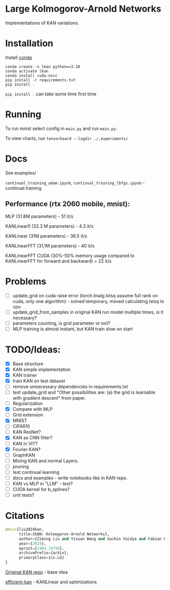 # Large Kolmogorov-Arnold Networks
Implementations of KAN variations.

# Installation
Install [conda](https://conda.io/projects/conda/en/latest/user-guide/install/index.html)

```
conda create -n lkan python==3.10
conda activate lkan
conda install cuda-nvcc
pip install -r requirements.txt
pip install .
```
`pip install .` can take some time first time

# Running

To run mnist select config in `main.py` and run `main.py`.

To view charts, run `tensorboard --logdir ./.experiments/`

# Docs

See examples/

`continual_training_adam.ipynb`, `continual_training_lbfgs.ipynb` - continual training

## Performance (rtx 2060 mobile, mnist):

MLP (31.8M parameters) - 51 it/s 

KANLinear0 (32.3 M parameters) - 4.3 it/s

KANLinear (31M parameters) - 36.5 it/s 

KANLinearFFT (31,1M parameters) - 40 it/s

KANLinearFFT CUDA (30%-50% memory usage compared to KANLinearFFT for forward and backward) = 22 it/s

# Problems
- [ ] update_grid on cuda raise error (torch.linalg.lstsq assume full rank on cuda, only one algorithm) - solved temporary, moved calculating lstsq to cpu
- [ ] update_grid_from_samples in original KAN run model multiple times, is it necessary? 
- [ ] parameters counting, is grid parameter or not?
- [ ] MLP training is almost instant, but KAN train slow on start

# TODO/Ideas:
- [x] Base structure
- [x] KAN simple implementation
- [x] KAN trainer
- [x] train KAN on test dataset
- [ ] remove unnecessary dependencies in requirements.txt
- [ ] test update_grid and "Other possibilities are: (a) the grid is learnable with gradient descent" from paper. 
- [ ] Regularization
- [x] Compare with MLP
- [ ] Grid extension
- [x] MNIST
- [ ] CIFAR10
- [ ] KAN ResNet?
- [x] KAN as CNN filter?
- [ ] KAN in VIT?
- [x] Fourier KAN?
- [ ] GraphKAN
- [ ] Mixing KAN and normal Layers.
- [ ] pruning
- [ ] test continual learning
- [ ] docs and examples - write notebooks like in KAN repo.
- [ ] KAN vs MLP in "LLM" - test?
- [ ] CUDA kernel for b_splines?
- [ ] unit tests?

# Citations
```python
@misc{liu2024kan,
      title={KAN: Kolmogorov-Arnold Networks}, 
      author={Ziming Liu and Yixuan Wang and Sachin Vaidya and Fabian Ruehle and James Halverson and Marin Soljačić and Thomas Y. Hou and Max Tegmark},
      year={2024},
      eprint={2404.19756},
      archivePrefix={arXiv},
      primaryClass={cs.LG}
}
```
[Original KAN repo](https://github.com/KindXiaoming/pykan) - base idea

[efficient-kan](https://github.com/Blealtan/efficient-kan) - KANLinear and optimizations


